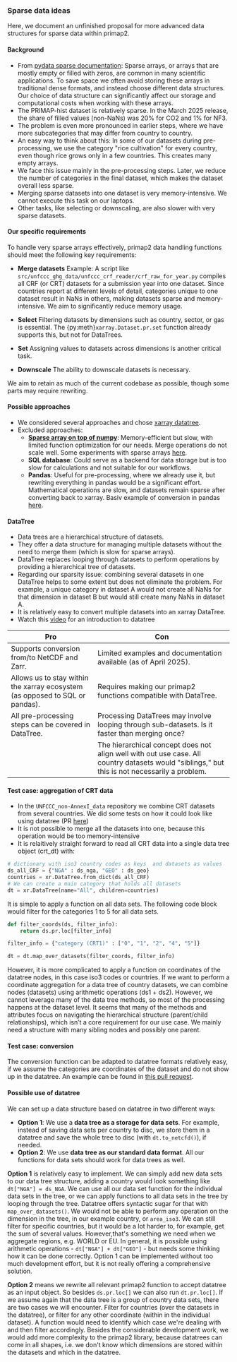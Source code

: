 ### Sparse data ideas

Here, we document an unfinished proposal for more advanced data structures for sparse data within primap2.
#### Background
* From [pydata sparse documentation](https://sparse.pydata.org/en/stable/introduction/): Sparse arrays, or arrays that are mostly empty or filled with zeros, are common in many scientific applications. To save space we often avoid storing these arrays in traditional dense formats, and instead choose different data structures. Our choice of data structure can significantly affect our storage and computational costs when working with these arrays.
* The PRIMAP-hist dataset is relatively sparse. In the March 2025 release, the share of filled values (non-NaNs) was 20% for CO2 and 1% for NF3.
* The problem is even more pronounced in earlier steps, where we have more subcategories that may differ from country to country.
* An easy way to think about this:
  In some of our datasets during pre-processing, we use the category "rice cultivation" for every country, even though rice grows only in a few countries. This creates many empty arrays.
* We face this issue mainly in the pre-processing steps. Later, we reduce the number of categories in the final dataset, which makes the dataset overall less sparse.
* Merging sparse datasets into one dataset is very memory-intensive. We cannot execute this task on our laptops.
* Other tasks, like selecting or downscaling, are also slower with very sparse datasets.

#### Our specific requirements

To handle very sparse arrays effectively, primap2 data handling functions should meet the following key requirements:

* **Merge datasets**
  Example: A script like `src/unfccc_ghg_data/unfccc_crf_reader/crf_raw_for_year.py` compiles all CRF (or CRT) datasets for a submission year into one dataset. Since countries report at different levels of detail, categories unique to one dataset result in NaNs in others, making datasets sparse and memory-intensive. We aim to significantly reduce memory usage.

* **Select**
  Filtering datasets by dimensions such as country, sector, or gas is essential. The {py:meth}`xarray.Dataset.pr.set` function already supports this, but not for DataTrees.

* **Set**
  Assigning values to datasets across dimensions is another critical task.

* **Downscale**
  The ability to downscale datasets is necessary.

We aim to retain as much of the current codebase as possible, though some parts may require rewriting.

#### Possible approaches

* We considered several approaches and chose [xarray datatree](https://docs.xarray.dev/en/stable/generated/xarray.DataTree.html).
* Excluded approaches:
  * [**Sparse array on top of numpy**](https://sparse.pydata.org/en/stable/): Memory-efficient but slow, with limited function optimization for our needs. Merge operations do not scale well. Some experiments with sparse arrays [here](https://github.com/primap-community/primap2/pull/315/files).
  * **SQL database**: Could serve as a backend for data storage but is too slow for calculations and not suitable for our workflows.
  * **Pandas**: Useful for pre-processing, where we already use it, but rewriting everything in pandas would be a significant effort. Mathematical operations are slow, and datasets remain sparse after converting back to xarray. Basiv example of conversion in pandas [here](https://github.com/primap-community/primap2/pull/321/files).

#### DataTree

* Data trees are a hierarchical structure of datasets.
* They offer a data structure for managing multiple datasets without the need to merge them (which is slow for sparse arrays).
* DataTree replaces looping through datasets to perform operations by providing a hierarchical tree of datasets.
* Regarding our sparsity issue: combining several datasets in one DataTree helps to some extent but does not eliminate the problem. For example, a unique category in dataset A would not create all NaNs for that dimension in dataset B but would still create many NaNs in dataset A.
* It is relatively easy to convert multiple datasets into an xarray DataTree.
* Watch this [video](https://www.youtube.com/watch?v=Iwcuy6Smbjs) for an introduction to datatree

| Pro | Con |
|---|---|
| Supports conversion from/to NetCDF and Zarr. | Limited examples and documentation available (as of April 2025). |
| Allows us to stay within the xarray ecosystem (as opposed to SQL or pandas). | Requires making our primap2 functions compatible with DataTree. |
| All pre-processing steps can be covered in DataTree.  | Processing DataTrees may involve looping through sub-datasets. Is it faster than merging once? |
| | The hierarchical concept does not align well with out use case. All country datasets would "siblings," but this is not necessarily a problem. |

#### Test case: aggregation of CRT data

* In the `UNFCCC_non-AnnexI_data` repository we combine CRT datasets from several countries. We did some tests on how it could look like using datatree (PR [here](https://github.com/JGuetschow/UNFCCC_non-AnnexI_data/pull/120))
* It is not possible to merge all the datasets into one, because this operation would be too memory-intensive
* It is relaitively straight forward to read all CRT data into a single data tree object (crt_dt) with:

```python
# dictionary with iso3 country codes as keys  and datasets as values
ds_all_CRF = {"NGA" : ds_nga, "GEO" : ds_geo}
countries = xr.DataTree.from_dict(ds_all_CRF)
# We can create a main category that holds all datasets
dt = xr.DataTree(name="All", children=countries)
```

It is simple to apply a function on all data sets. The following code block would
filter for the categories 1 to 5 for all data sets.

```python
def filter_coords(ds, filter_info):
    return ds.pr.loc[filter_info]

filter_info = {"category (CRT1)" : ["0", "1", "2", "4", "5"]}

dt = dt.map_over_datasets(filter_coords, filter_info)
```

However, it is more complicated to apply a function on coordinates of the datatree nodes, in this case
iso3 codes or countries. If we want to perform a coordinate aggregation for a data tree of country datasets, we can combine nodes
(datasets) using arithmetic operations (ds1 + ds2). However, we cannot leverage many of the data tree methods, so
most of the processing happens at the dataset level. It seems that many of the methods and attributes focus on
navigating the hierarchical structure (parent/child relationships), which isn’t a core requirement for our use case.
We mainly need a structure with many sibling nodes and possibly one parent.

#### Test case: conversion

The conversion function can be adapted to datatree formats relatively easy, if we assume the categories
are coordinates of the dataset and do not show up in the datatree. An example can be found in [this
pull request](https://github.com/primap-community/primap2/pull/318).

#### Possible use of datatree

We can set up a data structure based on datatree in two different ways:

* **Option 1**: We use a **data tree as a storage for data sets**. For example, instead of saving data sets per country to disc, we store
them in a datatree and save the whole tree to disc (with `dt.to_netcfd()`), if needed.
* **Option 2**: We use **data tree as our standard data format**. All our functions for data sets should work
for data trees as well.

**Option 1** is relatively easy to implement. We can simply add new data sets to our
data tree structure, adding a country would look something like `dt["NGA"] = ds_NGA`.
We can use all our data set function for the individual data sets in the tree, or we can
apply functions to all data sets in the tree by looping through the tree. Datatree
offers syntactic sugar for that with `map_over_datasets()`. We would not be able to perform
any operation on the dimension in the tree, in our example country, or `area_iso3`. We can
still filter for specific countries, but it would be a lot harder to, for example, get
the sum of several values. However,that's something we need when we aggregate regions, e.g. WORLD
or EU. In general, it is possible using arithmetic operations - `dt["NGA"] + dt["GEO"]` - but needs
some thinking how it can be done correctly. Option 1 can be implemented without too much development effort,
but it is not really offering a comprehensive solution.

**Option 2** means we rewrite all relevant primap2 function to accept datatree as an input object. So besides
`ds.pr.loc[]` we can also run `dt.pr.loc[]`. If we assume again that the data tree is a group of country data sets,
there are two cases we will encounter. Filter for countries (over the datasets in the datatree), or filter for any
other coordinate (within in the individual dataset). A function would need to identify which case we're dealing
with and then filter accordingly. Besides the considerable development work, we would add more complexity to the primap2
 library, because datatrees can come in all shapes, i.e. we don't know which dimensions are stored within the datasets
and which in the datatree.
